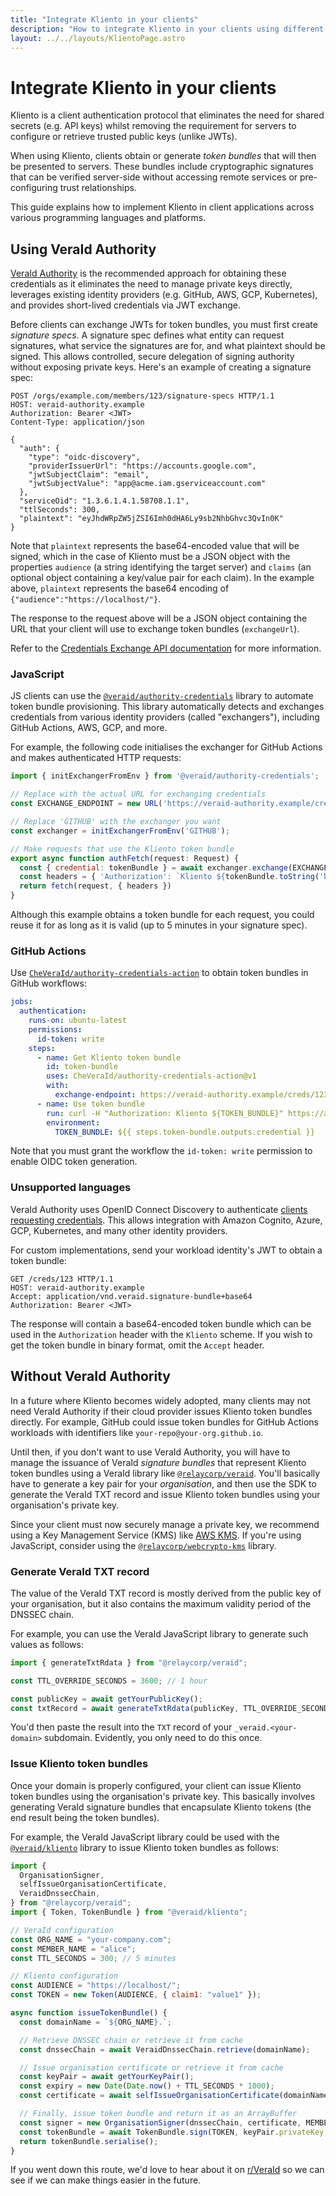 ```yaml
---
title: "Integrate Kliento in your clients"
description: "How to integrate Kliento in your clients using different programming languages, and with and without VeraId Authority"
layout: ../../layouts/KlientoPage.astro
---
```


# Integrate Kliento in your clients

Kliento is a client authentication protocol that eliminates the need for shared secrets (e.g. API keys) whilst removing the requirement for servers to configure or retrieve trusted public keys (unlike JWTs).

When using Kliento, clients obtain or generate _token bundles_ that will then be presented to servers. These bundles include cryptographic signatures that can be verified server-side without accessing remote services or pre-configuring trust relationships.

This guide explains how to implement Kliento in client applications across various programming languages and platforms.

## Using VeraId Authority

[VeraId Authority](https://docs.relaycorp.tech/veraid-authority/) is the recommended approach for obtaining these credentials as it eliminates the need to manage private keys directly, leverages existing identity providers (e.g. GitHub, AWS, GCP, Kubernetes), and provides short-lived credentials via JWT exchange.

Before clients can exchange JWTs for token bundles, you must first create _signature specs_. A signature spec defines what entity can request signatures, what service the signatures are for, and what plaintext should be signed. This allows controlled, secure delegation of signing authority without exposing private keys. Here's an example of creating a signature spec:

```http
POST /orgs/example.com/members/123/signature-specs HTTP/1.1
HOST: veraid-authority.example
Authorization: Bearer <JWT>
Content-Type: application/json

{
  "auth": {
    "type": "oidc-discovery",
    "providerIssuerUrl": "https://accounts.google.com",
    "jwtSubjectClaim": "email",
    "jwtSubjectValue": "app@acme.iam.gserviceaccount.com"
  },
  "serviceOid": "1.3.6.1.4.1.58708.1.1",
  "ttlSeconds": 300,
  "plaintext": "eyJhdWRpZW5jZSI6Imh0dHA6Ly9sb2NhbGhvc3QvIn0K"
}
```

Note that `plaintext` represents the base64-encoded value that will be signed, which in the case of Kliento must be a JSON object with the properties `audience` (a string identifying the target server) and `claims` (an optional object containing a key/value pair for each claim). In the example above, `plaintext` represents the base64 encoding of `{"audience":"https://localhost/"}`.

The response to the request above will be a JSON object containing the URL that your client will use to exchange token bundles (`exchangeUrl`).

Refer to the [Credentials Exchange API documentation](https://docs.relaycorp.tech/veraid-authority/credentials) for more information.

### JavaScript

JS clients can use the [`@veraid/authority-credentials`](https://github.com/CheVeraId/authority-credentials-js) library to automate token bundle provisioning. This library automatically detects and exchanges credentials from various identity providers (called "exchangers"), including GitHub Actions, AWS, GCP, and more.

For example, the following code initialises the exchanger for GitHub Actions and makes authenticated HTTP requests:

```javascript
import { initExchangerFromEnv } from '@veraid/authority-credentials';

// Replace with the actual URL for exchanging credentials
const EXCHANGE_ENDPOINT = new URL('https://veraid-authority.example/creds/123');

// Replace 'GITHUB' with the exchanger you want
const exchanger = initExchangerFromEnv('GITHUB');

// Make requests that use the Kliento token bundle
export async function authFetch(request: Request) {
  const { credential: tokenBundle } = await exchanger.exchange(EXCHANGE_ENDPOINT);
  const headers = { 'Authorization': `Kliento ${tokenBundle.toString('base64')}` }
  return fetch(request, { headers })
}
```

Although this example obtains a token bundle for each request, you could reuse it for as long as it is valid (up to 5 minutes in your signature spec).

### GitHub Actions

Use [`CheVeraId/authority-credentials-action`](https://github.com/marketplace/actions/exchange-github-jwts-for-veraid-credentials) to obtain token bundles in GitHub workflows:

```yaml
jobs:
  authentication:
    runs-on: ubuntu-latest
    permissions:
      id-token: write
    steps:
      - name: Get Kliento token bundle
        id: token-bundle
        uses: CheVeraId/authority-credentials-action@v1
        with:
          exchange-endpoint: https://veraid-authority.example/creds/123
      - name: Use token bundle
        run: curl -H "Authorization: Kliento ${TOKEN_BUNDLE}" https://api.example.com
        environment:
          TOKEN_BUNDLE: ${{ steps.token-bundle.outputs.credential }}
```

Note that you must grant the workflow the `id-token: write` permission to enable OIDC token generation.

### Unsupported languages

VeraId Authority uses OpenID Connect Discovery to authenticate [clients requesting credentials](https://docs.relaycorp.tech/veraid-authority/credentials). This allows integration with Amazon Cognito, Azure, GCP, Kubernetes, and many other identity providers.

For custom implementations, send your workload identity's JWT to obtain a token bundle:

```http
GET /creds/123 HTTP/1.1
HOST: veraid-authority.example
Accept: application/vnd.veraid.signature-bundle+base64
Authorization: Bearer <JWT>
```

The response will contain a base64-encoded token bundle which can be used in the `Authorization` header with the `Kliento` scheme. If you wish to get the token bundle in binary format, omit the `Accept` header.

## Without VeraId Authority

In a future where Kliento becomes widely adopted, many clients may not need VeraId Authority if their cloud provider issues Kliento token bundles directly. For example, GitHub could issue token bundles for GitHub Actions workloads with identifiers like `your-repo@your-org.github.io`.

Until then, if you don't want to use VeraId Authority, you will have to manage the issuance of VeraId _signature bundles_ that represent Kliento token bundles using a VeraId library like [`@relaycorp/veraid`](https://github.com/relaycorp/veraid-js). You'll basically have to generate a key pair for your _organisation_, and then use the SDK to generate the VeraId TXT record and issue Kliento token bundles using your organisation's private key.

Since your client must now securely manage a private key, we recommend using a Key Management Service (KMS) like [AWS KMS](https://aws.amazon.com/kms/). If you're using JavaScript, consider using the [`@relaycorp/webcrypto-kms`](https://github.com/relaycorp/webcrypto-kms-js) library.

### Generate VeraId TXT record

The value of the VeraId TXT record is mostly derived from the public key of your organisation, but it also contains the maximum validity period of the DNSSEC chain.

For example, you can use the VeraId JavaScript library to generate such values as follows:

```javascript
import { generateTxtRdata } from "@relaycorp/veraid";

const TTL_OVERRIDE_SECONDS = 3600; // 1 hour

const publicKey = await getYourPublicKey();
const txtRecord = await generateTxtRdata(publicKey, TTL_OVERRIDE_SECONDS);
```

You'd then paste the result into the `TXT` record of your `_veraid.<your-domain>` subdomain. Evidently, you only need to do this once.

### Issue Kliento token bundles

Once your domain is properly configured, your client can issue Kliento token bundles using the organisation's private key. This basically involves generating VeraId signature bundles that encapsulate Kliento tokens (the end result being the token bundles).

For example, the VeraId JavaScript library could be used with the [`@veraid/kliento`](https://github.com/CheVeraId/kliento-js) library to issue Kliento token bundles as follows:

```javascript
import {
  OrganisationSigner,
  selfIssueOrganisationCertificate,
  VeraidDnssecChain,
} from "@relaycorp/veraid";
import { Token, TokenBundle } from "@veraid/kliento";

// VeraId configuration
const ORG_NAME = "your-company.com";
const MEMBER_NAME = "alice";
const TTL_SECONDS = 300; // 5 minutes

// Kliento configuration
const AUDIENCE = "https://localhost/";
const TOKEN = new Token(AUDIENCE, { claim1: "value1" });

async function issueTokenBundle() {
  const domainName = `${ORG_NAME}.`;

  // Retrieve DNSSEC chain or retrieve it from cache
  const dnssecChain = await VeraidDnssecChain.retrieve(domainName);

  // Issue organisation certificate or retrieve it from cache
  const keyPair = await getYourKeyPair();
  const expiry = new Date(Date.now() + TTL_SECONDS * 1000);
  const certificate = await selfIssueOrganisationCertificate(domainName, keyPair, expiry);

  // Finally, issue token bundle and return it as an ArrayBuffer
  const signer = new OrganisationSigner(dnssecChain, certificate, MEMBER_NAME);
  const tokenBundle = await TokenBundle.sign(TOKEN, keyPair.privateKey, signer, expiry);
  return tokenBundle.serialise();
}
```

If you went down this route, we'd love to hear about it on [r/VeraId](https://reddit.com/r/VeraId) so we can see if we can make things easier in the future.
